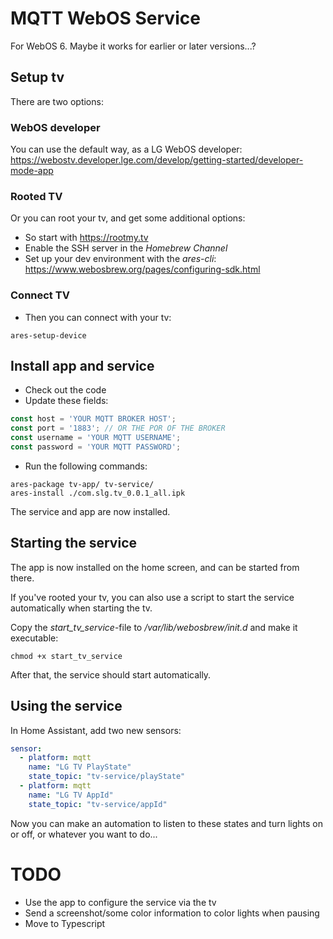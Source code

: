# MQTT WebOS Service
For WebOS 6. Maybe it works for earlier or later versions...?
## Setup tv

There are two options:

### WebOS developer
You can use the default way, as a LG WebOS developer: https://webostv.developer.lge.com/develop/getting-started/developer-mode-app

### Rooted TV
Or you can root your tv, and get some additional options:
- So start with https://rootmy.tv
- Enable the SSH server in the *Homebrew Channel*
- Set up your dev environment with the *ares-cli*: https://www.webosbrew.org/pages/configuring-sdk.html

### Connect TV
- Then you can connect with your tv: 
```
ares-setup-device
```

## Install app and service
- Check out the code
- Update these fields:
```javascript
const host = 'YOUR MQTT BROKER HOST';
const port = '1883'; // OR THE POR OF THE BROKER
const username = 'YOUR MQTT USERNAME';
const password = 'YOUR MQTT PASSWORD';
```
- Run the following commands:
```shell
ares-package tv-app/ tv-service/
ares-install ./com.slg.tv_0.0.1_all.ipk
```
The service and app are now installed.

## Starting the service
The app is now installed on the home screen, and can be started from there.

If you've rooted your tv, you can also use a script to start the service automatically when starting the tv.

Copy the *start_tv_service*-file to */var/lib/webosbrew/init.d* and make it executable: 
```shell
chmod +x start_tv_service
```
After that, the service should start automatically.

## Using the service
In Home Assistant, add two new sensors:
```yaml
sensor:
  - platform: mqtt
    name: "LG TV PlayState"
    state_topic: "tv-service/playState"
  - platform: mqtt
    name: "LG TV AppId"
    state_topic: "tv-service/appId"
```
Now you can make an automation to listen to these states and turn lights on or off, or whatever you want to do...

# TODO
- Use the app to configure the service via the tv
- Send a screenshot/some color information to color lights when pausing
- Move to Typescript
